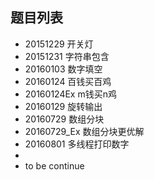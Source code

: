 ﻿## 题目列表

 * 20151229	开关灯
 * 20151231	字符串包含
 * 20160103	数字填空
 * 20160124	百钱买百鸡
 * 20160124Ex 	m钱买n鸡
 * 20160129	旋转输出
 * 20160729	数组分块
 * 20160729_Ex	数组分块更优解
 * 20160801	多线程打印数字
 *
 * to be continue

